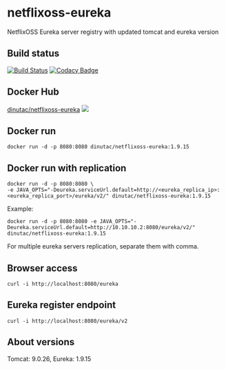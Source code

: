 # netflixoss-eureka
NetflixOSS Eureka server registry with updated tomcat and eureka version

## Build status
[![Build Status](https://travis-ci.org/dinuta/netflixoss-eureka.svg?branch=master)](https://travis-ci.org/dinuta/netflixoss-eureka)
[![Codacy Badge](https://api.codacy.com/project/badge/Grade/cc6bbd138aea4291ab85cb4d4ad58af5)](https://www.codacy.com/manual/dinuta/netflixoss-eureka?utm_source=github.com&amp;utm_medium=referral&amp;utm_content=dinuta/netflixoss-eureka&amp;utm_campaign=Badge_Grade)

## Docker Hub
[dinutac/netflixoss-eureka](https://hub.docker.com/r/dinutac/netflixoss-eureka)  ![](https://img.shields.io/docker/pulls/dinutac/netflixoss-eureka.svg)

## Docker run
```shell script
docker run -d -p 8080:8080 dinutac/netflixoss-eureka:1.9.15
```

## Docker run with replication
```shell script
docker run -d -p 8080:8080 \   
-e JAVA_OPTS="-Deureka.serviceUrl.default=http://<eureka_replica_ip>:<eureka_replica_port>/eureka/v2/" dinutac/netflixoss-eureka:1.9.15
```

Example:
```shell script
docker run -d -p 8080:8080 -e JAVA_OPTS="-Deureka.serviceUrl.default=http://10.10.10.2:8080/eureka/v2/" dinutac/netflixoss-eureka:1.9.15
```

For multiple eureka servers replication, separate them with comma.

## Browser access
```shell script
curl -i http://localhost:8080/eureka  
```

## Eureka register endpoint
```shell script
curl -i http://localhost:8080/eureka/v2 
``` 

## About versions
Tomcat: 9.0.26, Eureka: 1.9.15